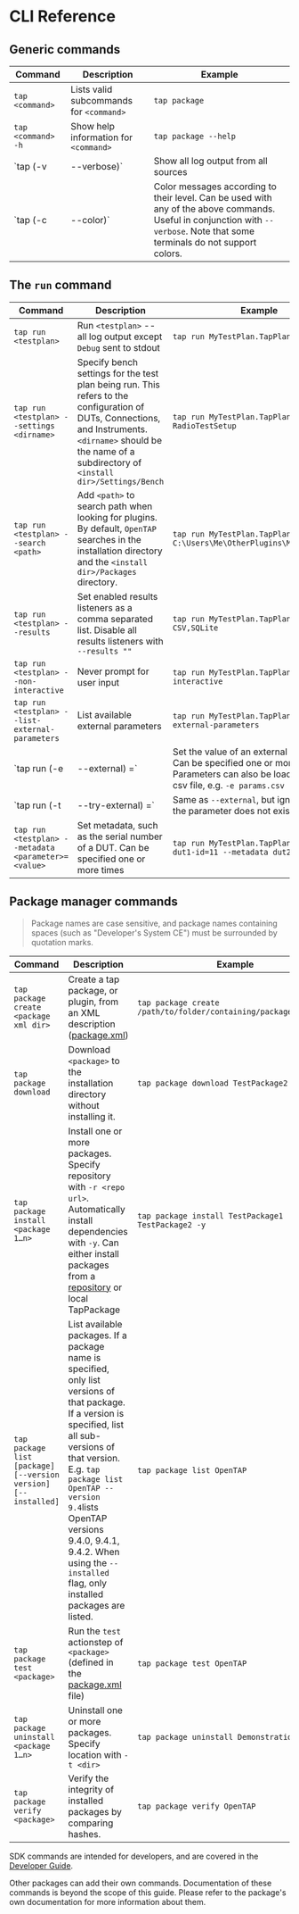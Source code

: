 # CLI Reference

## Generic commands

| Command                          | Description                                                                                                                                                                  | Example                                    |
| -------------------------------- | ---------------------------------------------------------------------------------------------------------------------------------------------------------------------------- | ------------------------------------------ |
| `tap <command>`                  | Lists valid subcommands for `<command>`                                                                                                                                      | `tap package`                              |
| `tap <command> -h`               | Show help information for `<command>`                                                                                                                                        | `tap package --help`                       |
| `tap <command> (-v | --verbose)` | Show all log output from all sources                                                                                                                                         | `tap package run MyTestPlan.TapPlan -v`    |
| `tap <command> (-c | --color)`   | Color messages according to their level. Can be used with any of the above commands. Useful in conjunction with `--verbose`. Note that some terminals do not support colors. | `tap package run MyTestPlan.TapPlan -v -c` |

## The `run` command

| Command                                                        | Description                                                                                                                                                                                                 | Example                                                                      |
| -------------------------------------------------------------- | ----------------------------------------------------------------------------------------------------------------------------------------------------------------------------------------------------------- | ---------------------------------------------------------------------------- |
| `tap run <testplan>`                                           | Run `<testplan>` -- all log output except `Debug` sent to stdout                                                                                                                                            | `tap run MyTestPlan.TapPlan`                                                 |
| `tap run <testplan> --settings <dirname>`                      | Specify bench settings for the test plan being run. This refers to the configuration of DUTs, Connections, and Instruments. `<dirname>` should be the name of a subdirectory of `<install dir>/Settings/Bench` | `tap run MyTestPlan.TapPlan --settings RadioTestSetup`                       |
| `tap run <testplan> --search <path>`                           | Add `<path>` to search path when looking for plugins. By default, `OpenTAP` searches in the installation directory and the `<install dir>/Packages` directory.                                                                        | `tap run MyTestPlan.TapPlan --search C:\Users\Me\OtherPlugins\MyDutProvider` |
| `tap run <testplan> --results`                                 | Set enabled results listeners as a comma separated list. Disable all results listeners with `--results ""`                                                                                                  | `tap run MyTestPlan.TapPlan --results CSV,SQLite`                            |
| `tap run <testplan> --non-interactive`                         | Never prompt for user input                                                                                                                                                                                 | `tap run MyTestPlan.TapPlan --non-interactive`                               |
| `tap run <testplan> --list-external-parameters`                | List available external parameters                                                                                                                                                                          | `tap run MyTestPlan.TapPlan --list-external-parameters`                      |
| `tap run <testplan> (-e | --external) <parameter>=<value>`     | Set the value of an external parameter. Can be specified one or more times. Parameters can also be loaded from a csv file, e.g. `-e params.csv`                                                             | `tap run MyTestPlan.TapPlan -e delay=1.0 -e timeout=5.0`                     |
| `tap run <testplan> (-t | --try-external) <parameter>=<value>` | Same as `--external`, but ignore errors if the parameter does not exist.                                                                                                                                    | `tap run MyTestPlan.TapPlan -t delay=1.0 -t timeout=5.0 -t nonexistent=fine` |
| `tap run <testplan> --metadata <parameter>=<value>`            | Set metadata, such as the serial number of a DUT. Can be specified one or more times                                                                                                                        | `tap run MyTestPlan.TapPlan --metadata dut1-id=11 --metadata dut2-id=17`     |

## Package manager commands

> Package names are case sensitive, and package names containing spaces (such as "Developer's System CE") must be
> surrounded by quotation marks.

| Command                                                        | Description                                                                                                                                                                                                                                                                                                                            | Example                                                          |
| -------------------------------------------------------------- | -------------------------------------------------------------------------------------------------------------------------------------------------------------------------------------------------------------------------------------------------------------------------------------------------------------------------------------- | ---------------------------------------------------------------- |
| `tap package create <package xml dir>`                         | Create a tap package, or plugin, from an XML description ([package.xml](../../Developer%20Guide/Plugin%20Packaging%20and%20Versioning/#plugin-packaging-and-versioning))                                                                                                                                                               | `tap package create /path/to/folder/containing/package.xml/file` |
| `tap package download`                                         | Download `<package>` to the installation directory without installing it.                                                                                                                                                                                                                                                       | `tap package download TestPackage2`                              |
| `tap package install <package 1…n>`                            | Install one or more packages. Specify repository with `-r <repo url>`. Automatically install dependencies with `-y`. Can either install packages from a [repository](http://packages.opentap.io/) or local TapPackage                                                                                                                  | `tap package install TestPackage1 TestPackage2 -y`               |
| `tap package list [package] [--version version] [--installed]` | List available packages. If a package name is specified, only list versions of that package. If a version is specified, list all sub-versions of that version. E.g. `tap package list OpenTAP --version 9.4`lists OpenTAP versions 9.4.0, 9.4.1, 9.4.2. When using the `--installed` flag, only installed packages are listed. | `tap package list OpenTAP`                                       |
| `tap package test <package>`                                   | Run the `test` actionstep of `<package>` (defined in the [package.xml](../../Developer%20Guide/Plugin%20Packaging%20and%20Versioning/#plugin-packaging-and-versioning) file)                                                                                                                                                           | `tap package test OpenTAP`                                       |
| `tap package uninstall <package 1…n>`                          | Uninstall one or more packages. Specify location with `-t <dir>`                                                                                                                                                                                                                                                                       | `tap package uninstall Demonstration Python`                     |
| `tap package verify <package>`                                 | Verify the integrity of installed packages by comparing hashes.                                                                                                                                                                                                                                                                        | `tap package verify OpenTAP`                                     |

SDK commands are intended for developers, and are covered in the [Developer Guide](../../Developer%20Guide).

Other packages can add their own commands. Documentation of these commands is beyond the scope of this guide. Please
refer to the package's own documentation for more information about them.
